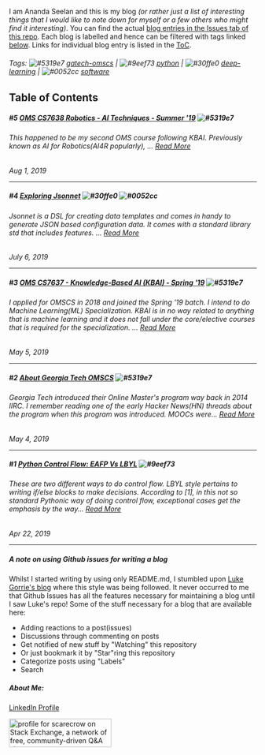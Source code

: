 I am Ananda Seelan and this is my blog *(or rather just a list of interesting things that I would like to note down for myself or a few others who might find it interesting)*. You can find the actual [blog entries in the Issues tab of this repo](https://github.com/scarecrow1123/blog/issues). Each blog is labelled and hence can be filtered with tags linked [below](https://github.com/scarecrow1123/blog/blob/master/README.md#tags-----gatech-omscs-----python). Links for individual blog entry is listed in the [ToC](https://github.com/scarecrow1123/blog/blob/master/README.md#table-of-contents).


###### Tags:    ![#5319e7](https://placehold.it/15/5319e7/000000?text=+) [gatech-omscs](https://github.com/scarecrow1123/blog/issues?q=is%3Aissue+is%3Aopen+label%3Agatech-omscs)  |  ![#9eef73](https://placehold.it/15/9eef73/000000?text=+) [python](https://github.com/scarecrow1123/blog/issues?q=is%3Aissue+is%3Aopen+label%3Apython)  |  ![#30ffe0](https://placehold.it/15/30ffe0/000000?text=+) [deep-learning](https://github.com/scarecrow1123/blog/labels/deep-learning)  |  ![#0052cc](https://placehold.it/15/0052cc/000000?text=+) [software](https://github.com/scarecrow1123/blog/labels/software)


Table of Contents
-----------------

##### #5 [OMS CS7638 Robotics - AI Techniques - Summer '19](https://github.com/scarecrow1123/blog/issues/6) ![#5319e7](https://placehold.it/15/5319e7/000000?text=+)

###### <i> This happened to be my second OMS course following KBAI. Previously known as AI for Robotics(AI4R popularly), ...</i>  [Read More](https://github.com/scarecrow1123/blog/issues/5)
*Aug 1, 2019*
******

##### #4 [Exploring Jsonnet](https://github.com/scarecrow1123/blog/issues/5) ![#30ffe0](https://placehold.it/15/30ffe0/000000?text=+)  ![#0052cc](https://placehold.it/15/0052cc/000000?text=+)

###### <i> Jsonnet is a DSL for creating data templates and comes in handy to generate JSON based configuration data. It comes with a standard library std that includes features. ...</i>  [Read More](https://github.com/scarecrow1123/blog/issues/5)
*July 6, 2019*
******

##### #3 [OMS CS7637 - Knowledge-Based AI (KBAI) - Spring '19](https://github.com/scarecrow1123/blog/issues/3) ![#5319e7](https://placehold.it/15/5319e7/000000?text=+) 

###### <i> I applied for OMSCS in 2018 and joined the Spring '19 batch. I intend to do Machine Learning(ML) Specialization. KBAI is in no way related to anything that is machine learning and it does not fall under the core/elective courses that is required for the specialization. ...</i>  [Read More](https://github.com/scarecrow1123/blog/issues/3)
*May 5, 2019*
******

##### #2 [About Georgia Tech OMSCS](https://github.com/scarecrow1123/blog/issues/2) ![#5319e7](https://placehold.it/15/5319e7/000000?text=+) 

###### <i> Georgia Tech introduced their Online Master's program way back in 2014 IIRC.  I remember reading one of the early Hacker News(HN) threads about the program when this program was introduced. MOOCs were...</i>  [Read More](https://github.com/scarecrow1123/blog/issues/2)
*May 4, 2019*
******

##### #1 [Python Control Flow: EAFP Vs LBYL](https://github.com/scarecrow1123/blog/issues/1) ![#9eef73](https://placehold.it/15/9eef73/000000?text=+)

###### <i> These are two different ways to do control flow. LBYL style pertains to writing if/else blocks to make decisions. According to [1], in this not so standard Pythonic way of doing control flow, exceptional cases get the emphasis by the way... </i> [Read More](https://github.com/scarecrow1123/blog/issues/1)
*Apr 22, 2019*
******

##### A note on using Github issues for writing a blog
Whilst I started writing by using only README.md, I stumbled upon [Luke Gorrie's blog](https://github.com/lukego/blog) where this style was being followed. It never occurred to me that Github Issues has all the features necessary for maintaining a blog until I saw Luke's repo! Some of the stuff necessary for a blog that are available here:

* Adding reactions to a post(issues)
* Discussions through commenting on posts
* Get notified of new stuff by "Watching" this repository
* Or just bookmark it by "Star"ring this repository
* Categorize posts using "Labels"
* Search

##### About Me:

[LinkedIn Profile](https://www.linkedin.com/in/sri-ananda-seelan-lakshmi-narasimhan-86330776/)
  
<a href="https://stackexchange.com/users/2076912"><img src="https://stackexchange.com/users/flair/2076912.png" width="208" height="58" alt="profile for scarecrow on Stack Exchange, a network of free, community-driven Q&amp;A sites" title="profile for scarecrow on Stack Exchange, a network of free, community-driven Q&amp;A sites"></a>
